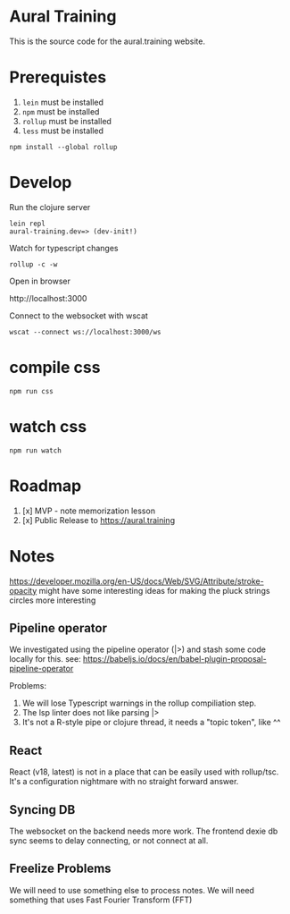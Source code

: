 # Aural Training

This is the source code for the aural.training website.

# Prerequistes

1. `lein` must be installed
2. `npm` must be installed
3. `rollup` must be installed
4. `less` must be installed

```
npm install --global rollup
```

# Develop

Run the clojure server
```
lein repl
aural-training.dev=> (dev-init!)
```

Watch for typescript changes
```
rollup -c -w
```

Open in browser

http://localhost:3000

Connect to the websocket with wscat

```
wscat --connect ws://localhost:3000/ws
```

# compile css 

```
npm run css
```

# watch css

```
npm run watch
```

# Roadmap

1. [x] MVP - note memorization lesson
2. [x] Public Release to  https://aural.training

# Notes

https://developer.mozilla.org/en-US/docs/Web/SVG/Attribute/stroke-opacity
might have some interesting ideas for making the pluck strings circles
more interesting

## Pipeline operator

We investigated using the pipeline operator (|>) and stash some code locally
for this. see: https://babeljs.io/docs/en/babel-plugin-proposal-pipeline-operator

Problems:
1. We will lose Typescript warnings in the rollup compiliation step.
2. The lsp linter does not like parsing |>
3. It's not a R-style pipe or clojure thread, it needs a "topic token", like ^^

## React

React (v18, latest) is not in a place that can be easily used with rollup/tsc. It's a configuration nightmare with no straight forward answer.

## Syncing DB

The websocket on the backend needs more work. The frontend dexie db sync seems to delay connecting, or not connect at all.

## Freelize Problems

We will need to use something else to process notes. We will need something that uses Fast Fourier Transform (FFT)
